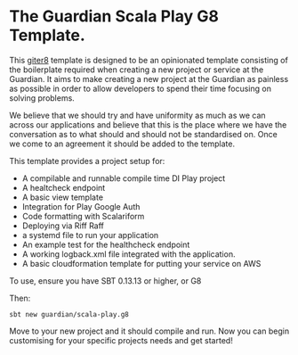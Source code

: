 # The Guardian Scala Play G8 Template.

This [giter8](https://github.com/foundweekends/giter8) template is designed to be an opinionated template consisting of the boilerplate required when creating a new project or service at the Guardian. It aims to make creating a new project at the Guardian as painless as possible in order to allow developers to spend their time focusing on solving problems.

We believe that we should try and have uniformity as much as we can across our applications and believe that this is the place where we have the conversation as to what should and should not be standardised on. Once we come to an agreement it should be added to the template.

This template provides a project setup for: 
 - A compilable and runnable compile time DI Play project
 - A healtcheck endpoint
 - A basic view template
 - Integration for Play Google Auth
 - Code formatting with Scalariform
 - Deploying via Riff Raff
 - a systemd file to run your application
 - An example test for the healthcheck endpoint
 - A working logback.xml file integrated with the application.
 - A basic cloudformation template for putting your service on AWS


To use, ensure you have SBT 0.13.13 or higher, or G8

Then:

```
sbt new guardian/scala-play.g8
```

Move to your new project and it should compile and run. Now you can begin customising for your specific projects needs and get started!